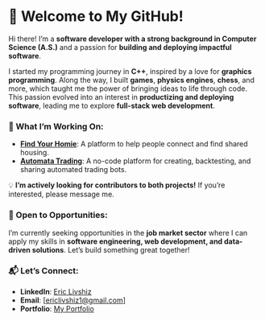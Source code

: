 # 👋 Welcome to My GitHub!

Hi there! I’m a **software developer with a strong background in Computer Science (A.S.)** and a passion for **building and deploying impactful software**.  

I started my programming journey in **C++**, inspired by a love for **graphics programming**. Along the way, I built **games**, **physics engines**, **chess**, and more, which taught me the power of bringing ideas to life through code.  
This passion evolved into an interest in **productizing and deploying software**, leading me to explore **full-stack web development**.  

### 🚀 What I’m Working On:
- **[Find Your Homie](https://find-your-homie.vercel.app/)**: A platform to help people connect and find shared housing.  
- **[Automata Trading](https://automata-trading.vercel.app/)**: A no-code platform for creating, backtesting, and sharing automated trading bots.  

💡 **I’m actively looking for contributors to both projects!** If you’re interested, please message me.  

### 🌟 Open to Opportunities:
I’m currently seeking opportunities in the **job market sector** where I can apply my skills in **software engineering, web development, and data-driven solutions**. Let’s build something great together!  

### 📬 Let’s Connect:
- **LinkedIn**: [Eric Livshiz](www.linkedin.com/in/eric-livshiz-b46956247)  
- **Email**: [ericlivshiz1@gmail.com]
- **Portfolio**: [My Portfolio](https://eric-website-two.vercel.app/)  
